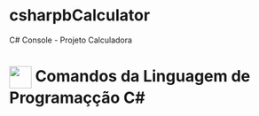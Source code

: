 # csharpbCalculator
C# Console - Projeto Calculadora

<h1>   
     <img align="center" width="40px" src="https://hermes.digitalinnovation.one/assets/diome/logo-minimized.png"></a>
    <span> Comandos da Linguagem de Programaçção C#</span>
</h1>
